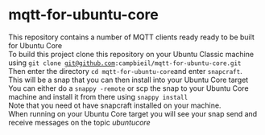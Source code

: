 # mqtt-for-ubuntu-core
This repository contains a number of MQTT clients ready ready to be built for Ubuntu Core<br>
To build this project clone this repository on your Ubuntu Classic machine using <code>git clone git@github.com:campbieil/mqtt-for-ubuntu-core.git</code><br>
Then enter the directory <code>cd mqtt-for-ubuntu-core</code>and enter <code>snapcraft</code>.<br>
This will be a snap that you can then install into your Ubuntu Core target<br>
You can either do a <code>snappy -remote</code>  or scp the snap to your Ubuntu Core machine and install it from there using <code>snappy install</code><br>
Note that you need ot have snapcraft installed on your machine.<br>
When running on your Ubuntu Core target you will see your snap send and receive messages on the topic <em>ubuntucore</em>
